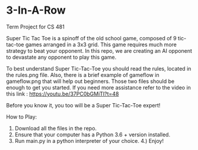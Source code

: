 # 3-In-A-Row
Term Project for CS 481

Super Tic Tac Toe is a spinoff of the old school game, composed of 9 tic-tac-toe games arranged in a 3x3 grid. This game requires much more strategy to beat your opponent. In this repo, we are creating an AI opponent to devastate any opponent to play this game.

To best understand Super Tic-Tac-Toe you should read the rules, located in the rules.png file. Also, there is a brief example of gameflow in gameflow.png that will help out beginners. Those two files should be enough to get you started. If you need more assistance refer to the video in this link : https://youtu.be/37PC0bGMiTI?t=48 

Before you know it, you too will be a Super Tic-Tac-Toe expert!

How to Play:
1) Download all the files in the repo.
2) Ensure that your computer has a Python 3.6 + version installed.
3) Run main.py in a python interpreter of your choice.
4.) Enjoy!
